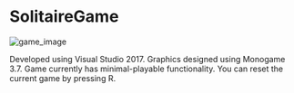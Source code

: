 # SolitaireGame

![game_image](https://puu.sh/CxkyZ/461c051fb0.png)

Developed using Visual Studio 2017.  Graphics designed using Monogame 3.7.  Game currently has minimal-playable functionality.  You can reset the current game by pressing R.
